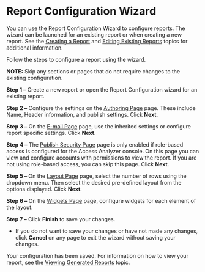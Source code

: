 # Report Configuration Wizard

You can use the Report Configuration Wizard to configure reports. The wizard can be launched for an existing report or when creating a new report. See the [Creating a Report](/docs/accessanalyzer/accessanalyzer/enterpriseauditor/admin/report/create.md) and [Editing Existing Reports](/docs/accessanalyzer/accessanalyzer/enterpriseauditor/admin/report/edit.md) topics for additional information.

Follow the steps to configure a report using the wizard.

__NOTE:__ Skip any sections or pages that do not require changes to the existing configuration.

__Step 1 –__ Create a new report or open the Report Configuration wizard for an existing report.

__Step 2 –__ Configure the settings on the [Authoring Page](/docs/accessanalyzer/accessanalyzer/enterpriseauditor/admin/report/wizard/authoring.md) page. These include Name, Header information, and publish settings. Click __Next__.

__Step 3 –__ On the [E-mail Page](/docs/accessanalyzer/accessanalyzer/enterpriseauditor/admin/report/wizard/email.md) page, use the inherited settings or configure report specific settings. Click __Next__.

__Step 4 –__ The [Publish Security Page](/docs/accessanalyzer/accessanalyzer/enterpriseauditor/admin/report/wizard/publishsecurity.md) page is only enabled if role-based access is configured for the Access Analyzer console. On this page you can view and configure accounts with permissions to view the report. If you are not using role-based access, you can skip this page. Click __Next__.

__Step 5 –__ On the [Layout Page](/docs/accessanalyzer/accessanalyzer/enterpriseauditor/admin/report/wizard/layout.md) page, select the number of rows using the dropdown menu. Then select the desired pre-defined layout from the options displayed. Click __Next__.

__Step 6 –__ On the [Widgets Page](/docs/accessanalyzer/accessanalyzer/enterpriseauditor/admin/report/wizard/widgets.md) page, configure widgets for each element of the layout.

__Step 7 –__ Click __Finish__ to save your changes.

- If you do not want to save your changes or have not made any changes, click __Cancel__ on any page to exit the wizard without saving your changes.

Your configuration has been saved. For information on how to view your report, see the [Viewing Generated Reports](/docs/accessanalyzer/accessanalyzer/enterpriseauditor/admin/report/view.md) topic.
